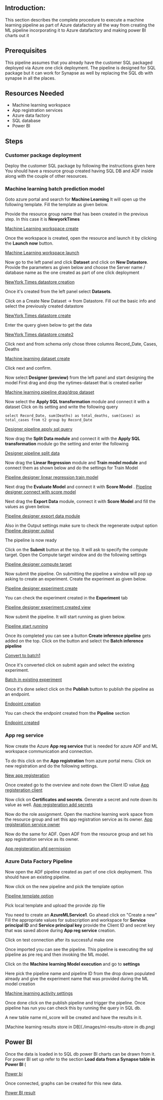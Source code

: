 ## Introduction:

This section describes the complete procedure to execute a machine learning pipeline as part of Azure datafactory all the way from creating the ML pipeline incorporating it to Azure datafactory and making power BI charts out it 

## Prerequisites

This pipeline assumes that you already have the customer SQL packaged deployed via Azure one click deployment. 
The pipeline is designed for SQL package but it can work for Synapse as well by replacing the SQL db with synapse in all the places.

## Resources Needed
  - Machine learning workspace
  - App registration services
  - Azure data factory
  - SQL database
  - Power BI

## Steps

### Customer package deployment

Deploy the customer SQL package by following the instructions given here<hyperlink to NYtimes customer package> 
You should have a resource group created having SQL DB and ADF inside along with the couple of other resources.

### Machine learning batch prediction model

Goto azure portal and search for **Machine Learning**
It will open up the following template. Fill the template as given below.

Provide the resource group name that has been created in the previous step. In this case it is **NewyorkTimes**

[Machine Learning workspace create](./images/ML-ws-create.png)

Once the workspace is created, open the resource and launch it by clicking the **Launch now** button.

[Machine Learning workspace launch](./images/ml-ws-launch.png)


Now go to the left panel and click **Dataset** and click on **New Datastore**.
Provide the parameters as given below and choose the Server name / database name as the one created as part of one click deployment

[NewYork Times datastore creation](./images/nytimes-datastore-creation.png)

Once it's created from the left panel select **Datasets**. 

Click on a Create New Dataset -> from Datastore. Fill out the basic info and select the previously created datastore

[NewYork Times datastore create](./images/nytime-dataset-create.png)

Enter the query given below to get the data

[NewYork Times datastore create2](./images/nytime-dataset-create2.png)

Click next and from schema only chose three columns Record_Date, Cases, Deaths

[Machine learning dataset create](./images/ml-dataset-create4.png)

Click next and confirm.

Now select **Designer (preview)** from the left panel and start designing the model
First drag and drop the nytimes-dataset that is created earlier 

[Machine learning pipeline drag/drop dataset](./images/designer-pipeline-drag-dataset.png)

Now select the **Apply SQL transformation** module  and connect it with a dataset
Click on its setting and write the following query

`select Record_Date, sum(Deaths) as total_deaths, sum(Cases) as total_cases from t2 group by Record_Date`

[Designer pipeline apply sql query](./images/designer-pipeline-apply-sql.png)

Now drag the **Split Data module** and connect it with the **Apply SQL transformation** module go the setting and enter the following

[Designer pipeline split data](./images/designer-pipeline-split-data.png)

Now drag the **Linear Regression** module and **Train model module** and connect them as shown below and do the settings for Train Model

[Pipeline designer linear regression train model](./images/pipeline-design-linear-reg-train-model.png)

Next drag the **Evaluate Model** and connect it with **Score Model**
. 
[Pipeline designer connect with score model](./images/pipeline-design-score-eval.png)

Next drag the **Export Data** module, connect it with **Score Model** and fill the values as given below. 

[Pipeline designer export data module](./images/pipeline-design-exportdata.png)

Also in the Output settings make sure to check the regenerate output option
[Pipeline designer output](./images/pipeline-design-exp-data-output.png)


The pipeline is now ready

Click on the **Submit** button at the top. It will ask to specify the compute target.
Open the Compute target window and do the following settings

[Pipeline designer compute target](./images/design-pipeline-ct.png)

Now submit the pipeline. On submitting the pipeline a window will pop up asking to create an experiment. Create the experiment as given below.

[Pipeline designer experiment create](./images/design-pipeline-exp-create.png)

 You can check the experiment created in the **Experiment** tab

[Pipeline designer experiment created view](./images/exp-created-view.png)

Now submit the pipeline. It will start running as given below.

[Pipeline start running](./images/design-pipeline-start-running.png)

Once its completed you can see a button **Create inference pipeline** gets added on the top.
Click on the button and select the **Batch inference pipeline**

[Convert to batch1](./images/convert-to-batch1.png)

Once it's converted click on submit again and select the existing experiment.

[Batch in existing experiment](./images/batch-in-existing-exp.png)

Once it's done select click on the **Publish** button to publish the pipeline as an endpoint.

[Endpoint creation](./images/endpoint-creation.png)

You can check the endpoint created from the **Pipeline** section

[Endpoint created](./images/ep-created-view.png)




### App reg service 

Now create the Azure **App reg service** that is needed for azure ADF and ML workspace communication and connection. 

To do this click on the **App registration** from azure portal menu.
Click on new registration and do the following settings.

[New app registeration](./images/reg-app-create.png)

Once created go to the overview and note down the Client ID value
[App registeration client](./images/app-reg-client.png)


 Now click on **Certificates and secrets**. Generate a secret and note down its value as well. 
[App registeration add secrets](./images/app-reg-add-secret.png)

Now do the role assignment.
Open the  machine learning work space from the resource group and set this app registration service as its owner.
[App registeration service owner](./images/app-re-ws-permission.png)

Now do the same for ADF. Open ADF from the resource group and set his app registration service as its owner.

[App registeration afd permission](./images/app-reg-adf-permission.png)


### Azure Data Factory Pipeline

Now open the ADF pipeline created as part of one click deployment. This should have an existing pipeline.

Now click on the new pipeline and pick the template option

[Pipeline template option](./images/pipeline-from-template.png)

Pick local template and upload the provide zip file

You need to create  an **AzureMLService1**.
Go ahead click on "Create a new" 
Fill the appropriate values for subscription and workspace for **Service principal ID** and **Service principal key** provide the Client ID and secret key that was saved above during **App reg service** creation.

Click on test connection after its successful make one

Once imported you can see the pipeline. 
This pipeline is executing the sql pipeline as pre req and then invoking the ML model.

Click on the **Machine learning Model execution** and go to **settings**


Here pick the pipeline name and pipeline ID from the drop down populated already and give the experiment name that was provided during the ML model creation

[Machine learning activity settings](./images/ml-activity-setting.png)


Once done click on the publish pipeline and trigger the pipeline.
Once pipeline has run you can check this by running the query in SQL db.

A new table name ml_score will be created and have the results in it.

[Machine learning results store in DB](./images/ml-results-store in db.png)





## Power BI 

Once the data is loaded in to SQL db power BI charts can be drawn from it.
For power BI set up refer to the section **Load data from a Synapse table in Power BI**  (

[Power bi](https://github.com/ayesha-kr/covid-one-click-deployment/tree/master/datasets/covid-19/newyork-times/powerbi/README.md)

Once connected, graphs can be created for this new data.

[Power BI result](./images/power-bi.png)



